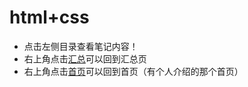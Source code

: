 # html+css

- 点击左侧目录查看笔记内容！
- 右上角点击[汇总](/README.md)可以回到汇总页
- 右上角点击[首页](https://yujiayue123.github.io/docsify_knowledge_base_home)可以回到首页（有个人介绍的那个首页）
